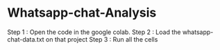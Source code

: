 # Whatsapp-chat-Analysis
Step 1 : Open the code in the google colab.
Step 2 : Load the whatsapp-chat-data.txt on that project
Step 3 : Run all the cells
